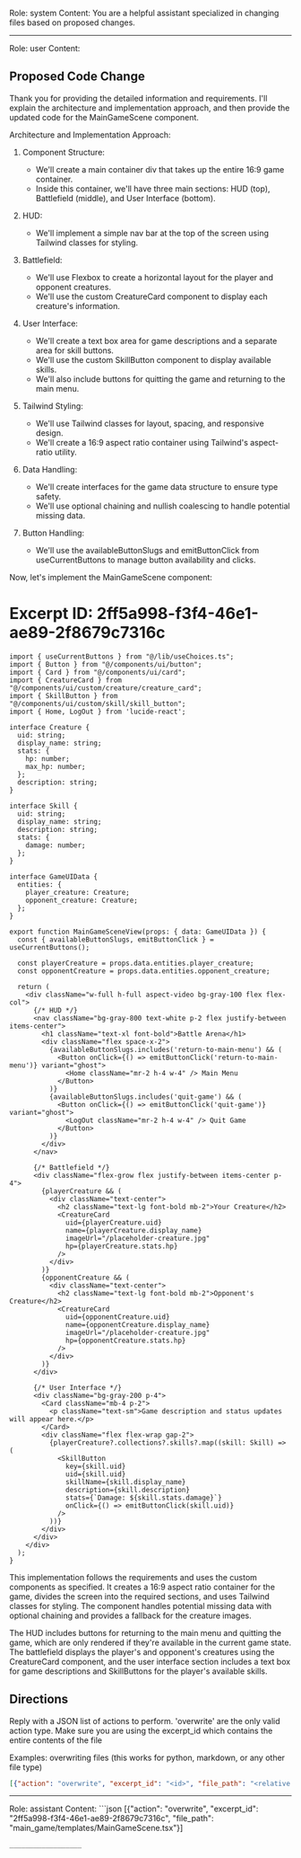 Role: system
Content: You are a helpful assistant specialized in changing files based on proposed changes.
__________________
Role: user
Content: 
## Proposed Code Change
Thank you for providing the detailed information and requirements. I'll explain the architecture and implementation approach, and then provide the updated code for the MainGameScene component.

Architecture and Implementation Approach:

1. Component Structure:
   - We'll create a main container div that takes up the entire 16:9 game container.
   - Inside this container, we'll have three main sections: HUD (top), Battlefield (middle), and User Interface (bottom).

2. HUD:
   - We'll implement a simple nav bar at the top of the screen using Tailwind classes for styling.

3. Battlefield:
   - We'll use Flexbox to create a horizontal layout for the player and opponent creatures.
   - We'll use the custom CreatureCard component to display each creature's information.

4. User Interface:
   - We'll create a text box area for game descriptions and a separate area for skill buttons.
   - We'll use the custom SkillButton component to display available skills.
   - We'll also include buttons for quitting the game and returning to the main menu.

5. Tailwind Styling:
   - We'll use Tailwind classes for layout, spacing, and responsive design.
   - We'll create a 16:9 aspect ratio container using Tailwind's aspect-ratio utility.

6. Data Handling:
   - We'll create interfaces for the game data structure to ensure type safety.
   - We'll use optional chaining and nullish coalescing to handle potential missing data.

7. Button Handling:
   - We'll use the availableButtonSlugs and emitButtonClick from useCurrentButtons to manage button availability and clicks.

Now, let's implement the MainGameScene component:

# Excerpt ID: 2ff5a998-f3f4-46e1-ae89-2f8679c7316c
```tsx main_game/templates/MainGameScene.tsx
import { useCurrentButtons } from "@/lib/useChoices.ts";
import { Button } from "@/components/ui/button";
import { Card } from "@/components/ui/card";
import { CreatureCard } from "@/components/ui/custom/creature/creature_card";
import { SkillButton } from "@/components/ui/custom/skill/skill_button";
import { Home, LogOut } from 'lucide-react';

interface Creature {
  uid: string;
  display_name: string;
  stats: {
    hp: number;
    max_hp: number;
  };
  description: string;
}

interface Skill {
  uid: string;
  display_name: string;
  description: string;
  stats: {
    damage: number;
  };
}

interface GameUIData {
  entities: {
    player_creature: Creature;
    opponent_creature: Creature;
  };
}

export function MainGameSceneView(props: { data: GameUIData }) {
  const { availableButtonSlugs, emitButtonClick } = useCurrentButtons();

  const playerCreature = props.data.entities.player_creature;
  const opponentCreature = props.data.entities.opponent_creature;

  return (
    <div className="w-full h-full aspect-video bg-gray-100 flex flex-col">
      {/* HUD */}
      <nav className="bg-gray-800 text-white p-2 flex justify-between items-center">
        <h1 className="text-xl font-bold">Battle Arena</h1>
        <div className="flex space-x-2">
          {availableButtonSlugs.includes('return-to-main-menu') && (
            <Button onClick={() => emitButtonClick('return-to-main-menu')} variant="ghost">
              <Home className="mr-2 h-4 w-4" /> Main Menu
            </Button>
          )}
          {availableButtonSlugs.includes('quit-game') && (
            <Button onClick={() => emitButtonClick('quit-game')} variant="ghost">
              <LogOut className="mr-2 h-4 w-4" /> Quit Game
            </Button>
          )}
        </div>
      </nav>

      {/* Battlefield */}
      <div className="flex-grow flex justify-between items-center p-4">
        {playerCreature && (
          <div className="text-center">
            <h2 className="text-lg font-bold mb-2">Your Creature</h2>
            <CreatureCard
              uid={playerCreature.uid}
              name={playerCreature.display_name}
              imageUrl="/placeholder-creature.jpg"
              hp={playerCreature.stats.hp}
            />
          </div>
        )}
        {opponentCreature && (
          <div className="text-center">
            <h2 className="text-lg font-bold mb-2">Opponent's Creature</h2>
            <CreatureCard
              uid={opponentCreature.uid}
              name={opponentCreature.display_name}
              imageUrl="/placeholder-creature.jpg"
              hp={opponentCreature.stats.hp}
            />
          </div>
        )}
      </div>

      {/* User Interface */}
      <div className="bg-gray-200 p-4">
        <Card className="mb-4 p-2">
          <p className="text-sm">Game description and status updates will appear here.</p>
        </Card>
        <div className="flex flex-wrap gap-2">
          {playerCreature?.collections?.skills?.map((skill: Skill) => (
            <SkillButton
              key={skill.uid}
              uid={skill.uid}
              skillName={skill.display_name}
              description={skill.description}
              stats={`Damage: ${skill.stats.damage}`}
              onClick={() => emitButtonClick(skill.uid)}
            />
          ))}
        </div>
      </div>
    </div>
  );
}
```

This implementation follows the requirements and uses the custom components as specified. It creates a 16:9 aspect ratio container for the game, divides the screen into the required sections, and uses Tailwind classes for styling. The component handles potential missing data with optional chaining and provides a fallback for the creature images.

The HUD includes buttons for returning to the main menu and quitting the game, which are only rendered if they're available in the current game state. The battlefield displays the player's and opponent's creatures using the CreatureCard component, and the user interface section includes a text box for game descriptions and SkillButtons for the player's available skills.

## Directions
Reply with a JSON list of actions to perform. 'overwrite' are the only valid action type. 
Make sure you are using the excerpt_id which contains the entire contents of the file

Examples:
overwriting files (this works for python, markdown, or any other file type)
```json output_example1
[{"action": "overwrite", "excerpt_id": "<id>", "file_path": "<relative file path>"}]
```

__________________
Role: assistant
Content: ```json
[{"action": "overwrite", "excerpt_id": "2ff5a998-f3f4-46e1-ae89-2f8679c7316c", "file_path": "main_game/templates/MainGameScene.tsx"}]
```
__________________

